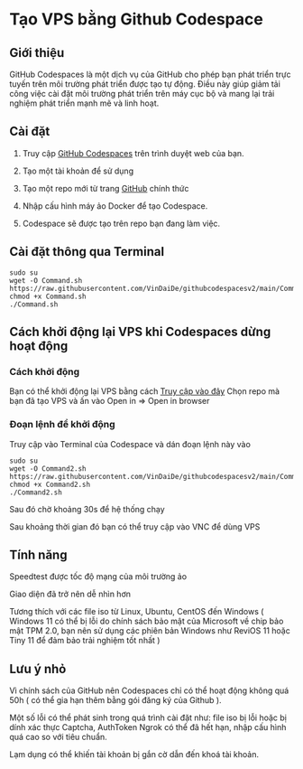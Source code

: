 
# Tạo VPS bằng Github Codespace

## Giới thiệu

GitHub Codespaces là một dịch vụ của GitHub cho phép bạn phát triển trực tuyến trên môi trường phát triển được tạo tự động. Điều này giúp giảm tải công việc cài đặt môi trường phát triển trên máy cục bộ và mang lại trải nghiệm phát triển mạnh mẽ và linh hoạt.

## Cài đặt

1. Truy cập [GitHub Codespaces](https://github.com/features/codespaces) trên trình duyệt web của bạn.

2. Tạo một tài khoản để sử dụng

3. Tạo một repo mới từ trang [GitHub](https://github.com) chính thức

4. Nhập cấu hình máy ảo Docker để tạo Codespace.

5. Codespace sẽ được tạo trên repo bạn đang làm việc.

## Cài đặt thông qua Terminal

```
sudo su
wget -O Command.sh https://raw.githubusercontent.com/VinDaiDe/githubcodespacesv2/main/Command.sh
chmod +x Command.sh
./Command.sh
```

## Cách khởi động lại VPS khi Codespaces dừng hoạt động

### Cách khởi động

Bạn có thể khởi động lại VPS bằng cách [Truy cập vào đây](https://github.com/codespaces) Chọn repo mà bạn đã tạo VPS và ấn vào Open in => Open in browser

### Đoạn lệnh để khởi động

Truy cập vào Terminal của Codespace và dán đoạn lệnh này vào


```
sudo su
wget -O Command2.sh https://raw.githubusercontent.com/VinDaiDe/githubcodespacesv2/main/Command2.sh
chmod +x Command2.sh
./Command2.sh
```
Sau đó chờ khoảng 30s để hệ thống chạy

Sau khoảng thời gian đó bạn có thể truy cập vào VNC để dùng VPS

## Tính năng

Speedtest được tốc độ mạng của môi trường ảo

Giao diện đã trở nên dễ nhìn hơn

Tương thích với các file iso từ Linux, Ubuntu, CentOS đến Windows ( Windows 11 có thể bị lỗi do chính sách bảo mật của Microsoft về chip bảo mật TPM 2.0, bạn nên sử dụng các phiên bản Windows như ReviOS 11 hoặc Tiny 11 để đảm bảo trải nghiệm tốt nhất )

## Lưu ý nhỏ

Vì chính sách của GitHub nên Codespaces chỉ có thể hoạt động không quá 50h ( có thể gia hạn thêm bằng gói đăng ký của Github ).

Một số lỗi có thể phát sinh trong quá trình cài đặt như: file iso bị lỗi hoặc bị dính xác thực Captcha, AuthToken Ngrok có thể đã hết hạn, nhập cấu hình quá cao so với tiêu chuẩn.

Lạm dụng có thể khiến tài khoản bị gắn cờ dẫn đến khoá tài khoản.



